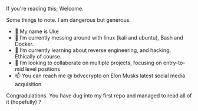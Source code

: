 If you're reading this; Welcome. 

Some things to note. I am dangerous but generous. 

- 👋 My name is Uke 
- 👀 I’m currently messing around with linux (kali and ubuntu), Bash and Docker.
- 🌱 I’m currently learning about reverse engineering, and hacking. Ethically of course. 
- 💞️ I’m looking to collaborate on multiple projects, focusing on entry-to-mid level positions
- 📫 You can reach me @ bdvccrypto on Elon Musks latest social media acquisition


Congradulations. You have dug into my first repo and managed to read all of it (hopefully) ? 




